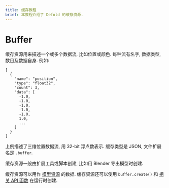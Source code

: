 ```yaml
---
title: 缓存教程
brief: 本教程介绍了 Defold 的缓存资源.
---
```


# Buffer

缓存资源用来描述一个或多个数据流, 比如位置或颜色. 每种流有名字, 数据类型, 数目及数据自身. 例如:

```
[
  {
    "name": "position",
    "type": "float32",
    "count": 3,
    "data": [
      -1.0,
      -1.0,
      -1.0,
      -1.0,
      -1.0,
      1.0,
      ...
    ]
  }
]
```

上例描述了三维位置数据流, 用 32-bit 浮点数表示. 缓存类型是 JSON, 文件扩展名是 `.buffer`.

缓存资源一般由扩展工具或脚本创建, 比如用 Blender 导出模型时创建. 

缓存资源可以用作 [模型资源](/manuals/mesh) 的数据. 缓存资源还可以使用 `buffer.create()` 和 [相关 API 函数](/ref/stable/buffer/#buffer.create:element_count-declaration) 在运行时创建. 